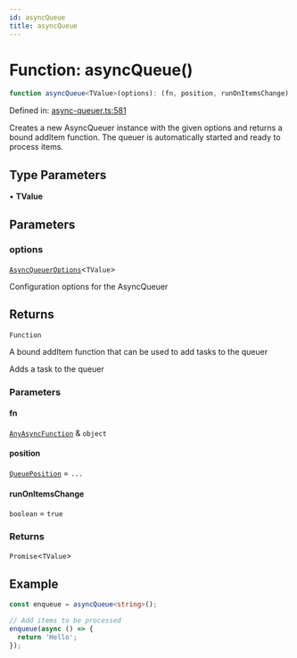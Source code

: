 ```yaml
---
id: asyncQueue
title: asyncQueue
---
```


<!-- DO NOT EDIT: this page is autogenerated from the type comments -->

# Function: asyncQueue()

```ts
function asyncQueue<TValue>(options): (fn, position, runOnItemsChange) => Promise<TValue>
```

Defined in: [async-queuer.ts:581](https://github.com/TanStack/pacer/blob/main/packages/pacer/src/async-queuer.ts#L581)

Creates a new AsyncQueuer instance with the given options and returns a bound addItem function.
The queuer is automatically started and ready to process items.

## Type Parameters

• **TValue**

## Parameters

### options

[`AsyncQueuerOptions`](../interfaces/asyncqueueroptions.md)\<`TValue`\>

Configuration options for the AsyncQueuer

## Returns

`Function`

A bound addItem function that can be used to add tasks to the queuer

Adds a task to the queuer

### Parameters

#### fn

[`AnyAsyncFunction`](../type-aliases/anyasyncfunction.md) & `object`

#### position

[`QueuePosition`](../type-aliases/queueposition.md) = `...`

#### runOnItemsChange

`boolean` = `true`

### Returns

`Promise`\<`TValue`\>

## Example

```ts
const enqueue = asyncQueue<string>();

// Add items to be processed
enqueue(async () => {
  return 'Hello';
});
```
